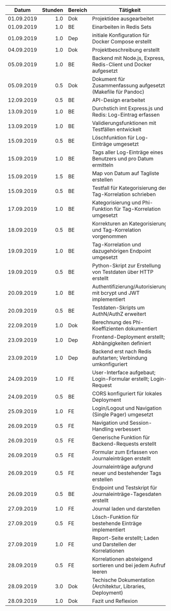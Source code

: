 | Datum      | Stunden | Bereich | Tätigkeit                                                        |
|------------|--------:|---------|------------------------------------------------------------------|
| 01.09.2019 |     1.0 | Dok     | Projektidee ausgearbeitet                                        |
| 01.09.2019 |     1.0 | BE      | Einarbeiten in Redis Sets                                        |
| 01.09.2019 |     1.0 | Dep     | initiale Konfiguration für Docker Compose erstellt               |
| 04.09.2019 |     1.0 | Dok     | Projektbeschreibung erstellt                                     |
| 05.09.2019 |     1.0 | BE      | Backend mit Node.js, Express, Redis-Client und Docker aufgesetzt |
| 05.09.2019 |     0.5 | Dok     | Dokument für Zusammenfassung aufgesetzt (Makefile für Pandoc)    |
| 12.09.2019 |     0.5 | BE      | API-Design erarbeitet                                            |
| 13.09.2019 |     1.0 | BE      | Durchstich imt Express.js und Redis: Log-Eintrag erfassen        |
| 13.09.2019 |     1.0 | BE      | Validierungsfunktionen mit Testfällen entwickelt                 |
| 15.09.2019 |     0.5 | BE      | Löschfunktion für Log-Einträge umgesetzt                         |
| 15.09.2019 |     1.0 | BE      | Tags aller Log-Einträge eines Benutzers und pro Datum ermitteln  |
| 15.09.2019 |     1.5 | BE      | Map von Datum auf Tagliste erstellen                             |
| 15.09.2019 |     0.5 | BE      | Testfall für Kategorisierung der Tag-Korrelation schrieben       |
| 17.09.2019 |     1.0 | BE      | Kategorisierung und Phi-Funktion für Tag-Korrelation umgesetzt   |
| 18.09.2019 |     0.5 | BE      | Korrekturen an Kategorisierung und Tag-Korrelation vorgenommen   |
| 19.09.2019 |     1.0 | BE      | Tag-Korrelation und dazugehörigen Endpoint umgesetzt             |
| 19.09.2019 |     0.5 | BE      | Python-Skript zur Erstellung von Testdaten über HTTP erstellt    |
| 20.09.2019 |     1.0 | BE      | Authentifizierung/Autorisierung mit bcrypt und JWT implementiert |
| 20.09.2019 |     0.5 | BE      | Testdaten-Skripts um AuthN/AuthZ erweitert                       |
| 22.09.2019 |     1.0 | Dok     | Berechnung des Phi-Koeffizienten dokumentiert                    |
| 23.09.2019 |     1.0 | Dep     | Frontend-Deployment erstellt; Abhängigkeiten definiert           |
| 23.09.2019 |     1.0 | Dep     | Backend erst nach Redis aufstarten; Verbindung umkonfiguriert    |
| 24.09.2019 |     1.0 | FE      | User-Interface aufgebaut; Login-Formular erstellt; Login-Request |
| 24.09.2019 |     0.5 | BE      | CORS konfiguriert für lokales Deployment                         |
| 25.09.2019 |     1.0 | FE      | Login/Logout und Navigation (Single Pager) umgesetzt             |
| 26.09.2019 |     0.5 | FE      | Navigation und Session-Handling verbessert                       |
| 26.09.2019 |     0.5 | FE      | Generische Funktion für Backend-Requests erstellt                |
| 26.09.2019 |     0.5 | FE      | Formular zum Erfassen von Journaleinträgen erstellt              |
| 26.09.2019 |     0.5 | FE      | Journaleinträge aufgrund neuer und bestehender Tags erstellen    |
| 26.09.2019 |     0.5 | BE      | Endpoint und Testskript für Journaleinträge-Tagesdaten erstellt  |
| 27.09.2019 |     1.0 | FE      | Journal laden und darstellen                                     |
| 27.09.2019 |     0.5 | FE      | Lösch-Funktion für bestehende Einträge implementiert             |
| 27.09.2019 |     1.0 | FE      | Report-Seite erstellt; Laden und Darstellen der Korrelationen    |
| 28.09.2019 |     0.5 | FE      | Korrelationen absteigend sortieren und bei jedem Aufruf leeren   |
| 28.09.2019 |     3.0 | Dok     | Techische Dokumentation (Architektur, Libraries, Deployment)     |
| 28.09.2019 |     1.0 | Dok     | Fazit und Reflexion                                              |
